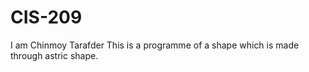 # CIS-209
I am Chinmoy Tarafder
This is a programme of a shape which is made through astric shape. 
